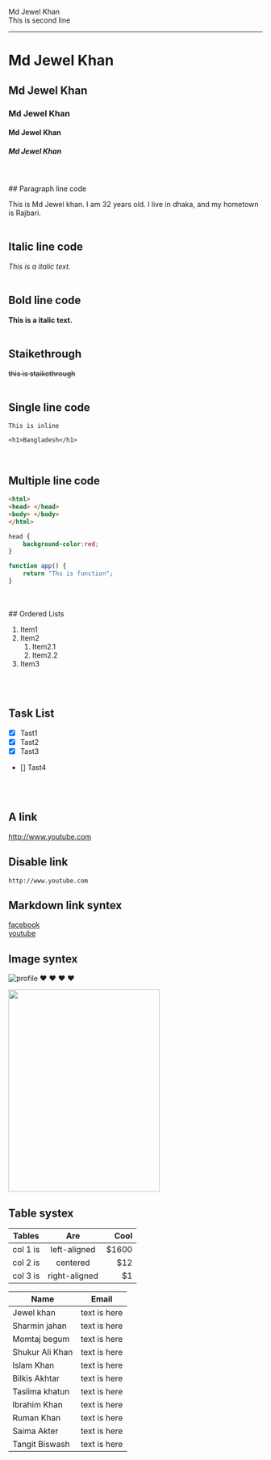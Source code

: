 
<!-- markdown tutorial -->
Md Jewel Khan  
This is second line

---

# Md Jewel Khan
## Md Jewel Khan
### Md Jewel Khan
#### Md Jewel Khan
##### Md Jewel Khan
<br>
<br>
## Paragraph line code

This is Md Jewel khan. I am 32 years old. I live in dhaka, and my hometown is Rajbari.
<br>
<br>
## Italic line code

_This is a italic text._
<br>
<br>
## Bold line code

__This is a italic text.__
<br>
<br>
## Staikethrough

~~this is staikethrough~~
<br>
<br>  
## Single line code

```
This is inline
```

```
<h1>Bangladesh</h1>
```
<br>

## Multiple line code

```html
<html>
<head> </head>
<body> </body>
</html>
```


```css
head {
    background-color:red;
}
```

```javascript
function app() {
    return "Ths is function";
}

```
<br>
<br>
## Ordered Lists

1. Item1
2. Item2
   1. Item2.1
   2. Item2.2
3. Item3

<br>
<br>

## Task List

- [x] Tast1
- [x] Tast2
- [x] Tast3
- [] Tast4

<br>
<br>

## A link

http://www.youtube.com

## Disable link

`http://www.youtube.com`

## Markdown link syntex

[facebook](facebooklink)  
[youtube](youtubelink)





<!-- all link is here -->

[youtubelink]:  http://www.youtube.com
[facebooklink]: http://www.facebook.com            


## Image syntex

![profile](./images/image5.jpg)
❤️
❤️
❤️
❤️

<img src="./images/image4.jpg" height="400"  width= "300">

<br/>

## Table systex

| Tables   |      Are      |  Cool |
|----------|:-------------:|------:|
| col 1 is |  left-aligned | $1600 |
| col 2 is |    centered   |   $12 |
| col 3 is | right-aligned |    $1 |

|Name|Email|
|---|---|
|Jewel khan|text is here|
|Sharmin jahan|text is here|
|Momtaj begum|text is here|
|Shukur Ali Khan|text is here|
|Islam Khan|text is here|
|Bilkis Akhtar|text is here|
|Taslima khatun|text is here|
|Ibrahim Khan|text is here|
|Ruman Khan|text is here|
|Saima Akter|text is here|
|Tangit Biswash|text is here|



